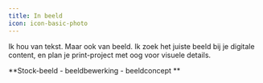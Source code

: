 ```yaml
---
title: In beeld
icon: icon-basic-photo
---
```


Ik hou van tekst. Maar ook van beeld. Ik zoek het juiste beeld bij je digitale content, en plan je print-project met oog voor visuele details.

**Stock-beeld - beeldbewerking - beeldconcept **